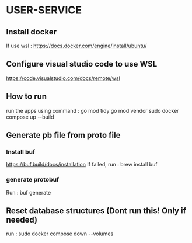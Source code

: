 # USER-SERVICE

## Install docker
If use wsl : https://docs.docker.com/engine/install/ubuntu/

## Configure visual studio code to use WSL
https://code.visualstudio.com/docs/remote/wsl

## How to run
run the apps using command : 
go mod tidy
go mod vendor
sudo docker compose up --build

## Generate pb file from proto file
### Install buf
https://buf.build/docs/installation
If failed, run : brew install buf

### generate protobuf
Run : buf generate

## Reset database structures (Dont run this! Only if needed)
run : sudo docker compose down --volumes